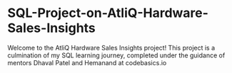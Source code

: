 # SQL-Project-on-AtliQ-Hardware-Sales-Insights
 Welcome to the AtliQ Hardware Sales Insights project! This project is a culmination of my SQL learning journey, completed under the guidance of mentors Dhaval Patel and Hemanand at codebasics.io  
